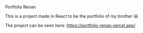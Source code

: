 Portfolio Renan

This is a project made in React to be the portfolio of my brother :smiley:

The project can be seen here: https://portfolio-renan.vercel.app/
